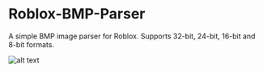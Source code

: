 # Roblox-BMP-Parser
A simple BMP image parser for Roblox.
Supports 32-bit, 24-bit, 16-bit and 8-bit formats.

![alt text](https://cdn.discordapp.com/attachments/926513738121637948/926520798229962752/preview.png)

